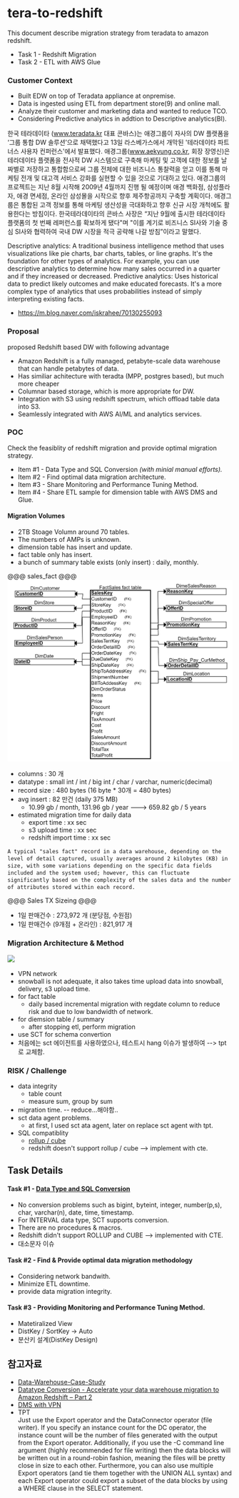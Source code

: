 # tera-to-redshift
This document describe migration strategy from teradata to amazon redshift. 

- Task 1 - Redshift Migration
- Task 2 - ETL with AWS Glue 


### Customer Context ###

- Built EDW on top of Teradata appliance at onpremise.
- Data is ingested using ETL from department store(9) and online mall.
- Analyze their customer and marketing data and wanted to reduce TCO.
- Considering Predictive analytics in addtion to Descriptive analytics(BI).

한국 테라데이타 (www.teradata.kr 대표 콘바스)는 애경그룹이 자사의 DW 플랫폼을 ‘그룹 통합 DW 솔루션’으로 채택했다고 13일 라스베가스에서 개막된 '테라데이타 파트너스 사용자 컨퍼런스'에서 발표했다.
애경그룹(www.aekyung.co.kr, 회장 장영신)은 테라데이타 플랫폼을 전사적 DW 시스템으로 구축해 마케팅 및 고객에 대한 정보를 날짜별로 저장하고 통합함으로써 그룹 전체에 대한 비즈니스 통찰력을 얻고 이를 통해 마케팅 전개 및 대고객 서비스 강화를 실현할 수 있을 것으로 기대하고 있다. 애경그룹의 프로젝트는 지난 8월 시작해 2009년 4월까지 진행 될 예정이며 애경 백화점, 삼성플라자, 애경 면세점, 온라인 삼성몰을 시작으로 향후 제주항공까지 구축할 계획이다. 애경그룹은 통합된 고객 정보를 통해 마케팅 생산성을 극대화하고 향후 신규 시장 개척에도 활용한다는 방침이다. 한국테라데이타의 콘바스 사장은 “지난 9월에 출시한 테라데이타 플랫폼의 첫 번째 레퍼런스를 확보하게 됐다"며 "이를 계기로 비즈니스 SI사와 기술 중심 SI사와 협력하여 국내 DW 시장을 적극 공략해 나갈 방침”이라고 말했다.

Descriptive analytics: A traditional business intelligence method that uses visualizations like pie charts, bar charts, tables, or line graphs. It's the foundation for other types of analytics. For example, you can use descriptive analytics to determine how many sales occurred in a quarter and if they increased or decreased. 
Predictive analytics: Uses historical data to predict likely outcomes and make educated forecasts. It's a more complex type of analytics that uses probabilities instead of simply interpreting existing facts. 

- https://m.blog.naver.com/iskrahee/70130255093 


### Proposal ###
proposed Redshift based DW with following advantage   

- Amazon Redshift is a fully managed, petabyte-scale data warehouse that can handle petabytes of data.
- Has similiar achitecture with teradta (MPP, postgres based), but much more cheaper
- Columnar based storage, which is more appropriate for DW.
- Integration with S3 using redshift spectrum, which offload table data into S3.    
- Seamlessly integrated with AWS AI/ML and analytics services.


### POC ###

Check the feasiblity of redshift migration and provide optimal migration strategy.

- Item #1 - Data Type and SQL Conversion _(with minial manual efforts)._
- Item #2 - Find optimal data migration architecture.
- Item #3 - Share Monitoring and Performance Tuning Method.
- Item #4 - Share ETL sample for dimension table with AWS DMS and Glue. 


  

#### Migration Volumes ####

- 2TB Stoage Volumn around 70 tables.
- The numbers of AMPs is unknown.
- dimension table has insert and update.
- fact table only has insert.
- a bunch of summary table exists (only insert) : daily, monthly.

@@@ sales_fact @@@
![](https://github.com/gnosia93/tera-to-redshift/blob/main/fact-design.png)

- columns : 30 개
- datatype : small int / int / big int / char / varchar, numeric(decimal) 
- record size : 480 bytes (16 byte * 30개 = 480 bytes) 
- avg insert : 82 만건 (daily 375 MB)
  - 10.99 gb / month, 131.96 gb / year ---> 659.82 gb / 5 years 
- estimated migration time for daily data 
  - export time : xx sec
  - s3 upload time : xx sec
  - redshift import time : xx sec

```
A typical "sales fact" record in a data warehouse, depending on the level of detail captured, usually averages around 2 kilobytes (KB) in size, with some variations depending on the specific data fields included and the system used; however, this can fluctuate significantly based on the complexity of the sales data and the number of attributes stored within each record. 
```


@@@ Sales TX Sizeing @@@
- 1일 판매건수 : 273,972 개 (분당점, 수원점)
- 1일 판매건수 (9개점 + 온라인) : 821,917 개 



### Migration Architecture & Method ###
![](https://github.com/gnosia93/tera-to-emr/blob/main/images/teradata-mig.png)

- VPN network
- snowball is not adequate, it also takes time upload data into snowball, delivery, s3 upload time. 
- for fact table 
  - daily based incremental migration with regdate column to reduce risk and due to low bandwidth of network.
- for diemsion table / summary
  - after stopping etl, perform migration
- use SCT for schema convertion
- 처음에는 sct 에이전트를 사용하였으나, 테스트시 hang 이슈가 발생하여 --> tpt 로 교체함.

 
### RISK / Challenge ###
- data integrity
    - table count
    - measure sum, group by sum     
- migration time. -- reduce...해야함..
- sct data agent problems.
  - at first, I used sct ata agent, later on replace sct agent with tpt. 
- SQL compatiblity
  - [rollup / cube](https://www.cloudthat.com/resources/blog/aws-reinvent-2022-new-sql-functionalities-in-amazon-redshift)
  - redshift doesn't support rollup / cube --> implement with cte.




## Task Details ##


#### Task #1 - [Data Type and SQL Conversion](https://docs.informatica.com/integration-cloud/data-ingestion-and-replication/current-version/database-ingestion-and-replication/database-ingestion-and-replication/default-data-type-mappings/teradata-source-and-amazon-redshift-target.html) ####

- No conversion problems such as bigint, byteint, integer, number(p,s), char, varchar(n), date, time, timestamp.
- For INTERVAL data type, SCT supports conversion.
- There are no procedures & macros.
- Redshift didn't support ROLLUP and CUBE --> implemented with CTE.
- 대소문자 이슈

#### Task #2 - Find & Provide optimal data migration methodology ####
- Considering network bandwith.
- Minimize ETL downtime. 
- provide data migration integrity.


#### Task #3 - Providing Monitoring and Performance Tuning Method. ####
- Matetiralized View
- DistKey / SortKey -> Auto
- 분산키 설계(DistKey Design)




## 참고자료 ##
* [Data-Warehouse-Case-Study](https://github.com/al-ghaly/Data-Warehouse-Case-Study?tab=readme-ov-file)
* [Datatype Conversion - Accelerate your data warehouse migration to Amazon Redshift – Part 2](https://noise.getoto.net/2021/07/22/accelerate-your-data-warehouse-migration-to-amazon-redshift-part-2/)
* [DMS with VPN](https://dev.to/haintkit/case-study-how-to-replicate-database-from-aws-to-outside-3obc)
* TPT   
  Just use the Export operator and the DataConnector operator (file writer).
  If you specify an instance count for the DC operator, the instance count will be the number of files generated with the output from the Export operator.
  Additionally, if you use the -C command line argument (highly recommended for file writing) then the data blocks will be written out in a round-robin fashion, meaning the files will be pretty close in size to each other.
  Furthermore, you can also use multiple Export operators (and tie them together with the UNION ALL syntax) and each Export operator could export a subset of the data blocks by using a WHERE clause in the SELECT statement.


